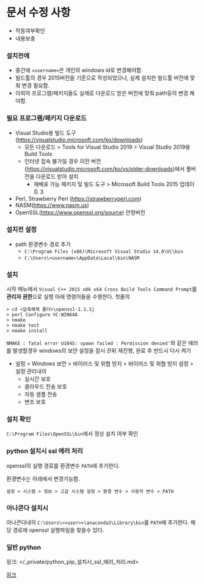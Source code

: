# 문서 수정 사항
- 작동여부확인
- 내용보충


### 설치전에
- 중간에 `<username>`은 개인의 windows id로 변경해야함.
- 빌드툴의 경우 2015버전을 기준으로 작성되었으나, 실제 설치한 빌드툴 버전에 맞춰 변경 필요함.
- 이외의 프로그램/패키지들도 실제로 다운로드 받은 버전에 맞춰 path등의 변경 해야함.

### 필요 프로그램/패키지 다운로드
- Visual Studio용 빌드 도구(https://visualstudio.microsoft.com/ko/downloads)
    - 모든 다운로드 > Tools for Visual Studio 2019 > Visual Studio 2019용 Build Tools
    - 인터넷 접속 불가일 경우 이전 버전(https://visualstudio.microsoft.com/ko/vs/older-downloads)에서 풀버전을 다운로드 받아 설치
        - 재배포 가능 패키지 및 빌드 도구 > Microsoft Build Tools 2015 업데이트 3
- Perl, Strawberry Perl (https://strawberryperl.com)
- NASM(https://www.nasm.us)
- OpenSSL(https://www.openssl.org/source) 안정버전

### 설치전 설정
- path 환경변수 경로 추가
    - `C:\Program Files (x86)\Microsoft Visual Studio 14.0\VC\bin`
    - `C:\Users\<username>\AppData\Local\bin\NASM`

### 설치
시작 메뉴에서 `Visual C++ 2015 x86 x64 Cross Build Tools Command Prompt`를 **관리자 권한**으로 실행 아래 명령어들을 수행한다.
첫줄의 

```
> cd <압축해제 폴더>\openssl-1.1.1j
> perl Configure VC-WIN64A
> nmake
> nmake test
> nmake install
```

`NMAKE : fatal error U1045: spawn failed : Permission denied'`와 같은 에러를 발생할경우 windows의 보안 설정을 잠시
끈뒤 재진행, 완료 후 반드시 다시 켜기

- 설정 > Windows 보안 > 바이러스 및 위협 방지 > 바이러스 및 위협 방지 설정 > 설정 관리내의 
    - 실시간 보호
    - 클라우드 전송 보호
    - 자동 샘플 전송
    - 변조 보호


### 설치 확인
`C:\Program Files\OpenSSL\bin`에서 정상 설치 여부 확인



### python 설치시 ssl 에러 처리
openssl의 실행 경로를 환경변수 `PATH`에 추가한다.

환경변수는 아래에서 변경가능함.

`설정 > 시스템 > 정보 > 고급 시스템 설정 > 환경 변수 > 사용자 변수 > PATH`


### 아나콘다 설치시
아나콘다내의 `C:\Users\<<user>>\anaconda3\Library\bin`를 `PATH`에 추가한다.
해당 경로에 openssl 실행파일을 찾을수 있다.

### 일반 python
링크: </_private/python_pip_설치시_ssl_에러_처리.md>

[링크](/_private/python_pip_설치시_ssl_에러_처리.md)
